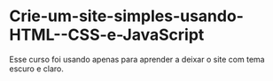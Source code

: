 # Crie-um-site-simples-usando-HTML--CSS-e-JavaScript
Esse curso foi usando apenas para aprender a deixar o site com tema escuro e claro.
 
